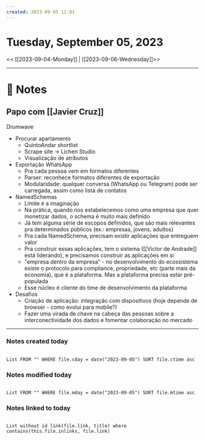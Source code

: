 ```yaml
---
created: 2023-09-05 11:01
---
```


# Tuesday, September 05, 2023

<< [[2023-09-04-Monday]] | [[2023-09-06-Wednesday]]>>

---

# 📝 Notes
## Papo com [[Javier Cruz]]
Drumwave

- Procurar apartamento
	- QuintoAndar shortlist
	- Scrape site -> Lichen Studio
	- Visualização de atributos
- Exportação WhatsApp
	- Pra cada pessoa vem em formatos diferentes
	- Parser: reconhece formatos diferentes de exportação
	- Modularidade: qualquer conversa (WhatsApp ou Telegram) pode ser carregada, assim como lista de contatos
- NamedSchemas
	- Limite é a imaginação
	- Na prática, quando nos estabelecemos como uma empresa que quer monetizar dados, o schema é muito mais definido
	- Já tem alguma série de escopos definidos, que são mais relevantes pra determinados públicos (ex.: empresas, jovens, adultos)
	- Pra cada NamedSchema, precisam existir aplicações que entreguem valor
	- Pra construir essas aplicações, tem o sistema ([[Victor de Andrade]] está liderando), e precisamos construir as aplicações em si
	- "empresa dentro da empresa" - no desenvolvimento do ecossistema existe o protocolo para compliance, propriedade, etc (parte mais da economia), que é a plataforma. Mas a plataforma precisa estar pré-populada
	- Esse núcleo é cliente do time de desenvolvimento da plataforma
- Desafios
	- Criação de aplicação: integração com dispositivos (hoje depende de browser - como evolui para mobile?)
	- Fazer uma virada de chave na cabeça das pessoas sobre a interconectividade dos dados e fomentar colaboração no mercado

---

### Notes created today

```dataview

List FROM "" WHERE file.cday = date("2023-09-05") SORT file.ctime asc

```

### Notes modified today

```dataview

List FROM "" WHERE file.mday = date("2023-09-05") SORT file.mtime asc

```

### Notes linked to today

```dataview 

List without id link(file.link, title) where contains(this.file.inlinks, file.link)

```